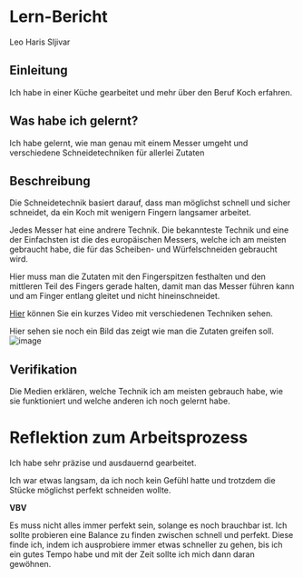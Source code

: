 # Lern-Bericht
Leo Haris Sljivar

## Einleitung

Ich habe in einer Küche gearbeitet und mehr über den Beruf Koch erfahren.

## Was habe ich gelernt?

Ich habe gelernt, wie man genau mit einem Messer umgeht und verschiedene Schneidetechniken für allerlei Zutaten

## Beschreibung

Die Schneidetechnik basiert darauf, dass man möglichst schnell und sicher schneidet, da ein Koch mit wenigern Fingern langsamer arbeitet.

Jedes Messer hat eine andrere Technik. Die bekannteste Technik und eine der Einfachsten ist die des europäischen Messers, welche ich am meisten gebraucht habe, die für das Scheiben- und Würfelschneiden gebraucht wird.

Hier muss man die Zutaten mit den Fingerspitzen festhalten und den mittleren Teil des Fingers gerade halten, damit man das Messer führen kann und am Finger entlang gleitet und nicht hineinschneidet. 

[Hier](https://www.youtube.com/watch?v=UBsXJxUCjx4) können Sie ein kurzes Video mit verschiedenen Techniken sehen.

Hier sehen sie noch ein Bild das zeigt wie man die Zutaten greifen soll.
![image](https://user-images.githubusercontent.com/111046405/185321705-339ab861-e1bf-4d8c-ab19-5adfef02a8b3.png)

## Verifikation

Die Medien erklären, welche Technik ich am meisten gebrauch habe, wie sie funktioniert und welche anderen ich noch gelernt habe.

# Reflektion zum Arbeitsprozess

Ich habe sehr präzise und ausdauernd gearbeitet.

Ich war etwas langsam, da ich noch kein Gefühl hatte und trotzdem die Stücke möglichst perfekt schneiden wollte.

**VBV**

Es muss nicht alles immer perfekt sein, solange es noch brauchbar ist. Ich sollte probieren eine Balance zu finden zwischen schnell und perfekt. Diese finde ich, indem ich ausprobiere immer etwas schneller zu gehen, bis ich ein gutes Tempo habe und mit der Zeit sollte ich mich dann daran gewöhnen.
